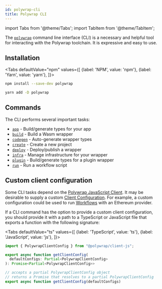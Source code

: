 ```yaml
---
id: polywrap-cli
title: Polywrap CLI
---
```


import Tabs from '@theme/Tabs';
import TabItem from '@theme/TabItem';

The [`polywrap`](../reference/cli/polywrap-cli) command line interface (CLI) is a necessary and helpful tool for interacting with the Polywrap toolchain. It is expressive and easy to use. 

## Installation

<Tabs
defaultValue="npm"
values={[
{label: 'NPM', value: 'npm'},
{label: 'Yarn', value: 'yarn'},
]}>
<TabItem value="npm">

```bash
npm install --save-dev polywrap
```

</TabItem>
<TabItem value="yarn">

```bash
yarn add -D polywrap
```

</TabItem>
</Tabs>

## Commands

The CLI performs several important tasks:
 - [`app`](../reference/cli/commands/app) - Build/generate types for your app
 - [`build`](../reference/cli/commands/build) - Build a Wasm wrapper
 - [`codegen`](../reference/cli/commands/codegen) - Auto-generate wrapper types
 - [`create`](../reference/cli/commands/create) - Create a new project
 - [`deploy`](../reference/cli/commands/deploy) - Deploy/publish a wrapper
 - [`infra`](../reference/cli/commands/infra) - Manage infrastructure for your wrapper
 - [`plugin`](../reference/cli/commands/plugin) - Build/generate types for a plugin wrapper
 - [`run`](../reference/cli/commands/run) - Run a workflow script

## Custom client configuration

Some CLI tasks depend on the [Polywrap JavaScript Client](./integrate-wrappers/install-client). It may be desirable to supply a custom [Client Configuration](./integrate-wrappers/configure-client). For example, a custom configuration could be used to run [Workflows](./workflows/running-workflows) with an Ethereum provider.

If a CLI command has the option to provide a custom client configuration, you should provide it with a path to a TypeScript or JavaScript file that exports a function with the following signature:

<Tabs
defaultValue="ts"
values={[
{label: 'TypeScript', value: 'ts'},
{label: 'JavaScript', value: 'js'},
]}>
<TabItem value="ts">

```typescript
import { PolywrapClientConfig } from "@polywrap/client-js";

export async function getClientConfig(
  defaultConfigs: Partial<PolywrapClientConfig>
): Promise<Partial<PolywrapClientConfig>>
```

</TabItem>
<TabItem value="js">

```javascript
// accepts a partial PolywrapClientConfig object
// returns a Promise that resolves to a partial PolywrapClientConfig
export async function getClientConfig(defaultConfigs)
```

</TabItem>
</Tabs>
